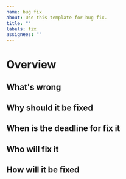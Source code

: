 ```yaml
---
name: bug fix
about: Use this template for bug fix.
title: ""
labels: fix
assignees: ""
---
```


# Overview

## What's wrong

## Why should it be fixed

## When is the deadline for fix it

## Who will fix it

## How will it be fixed
